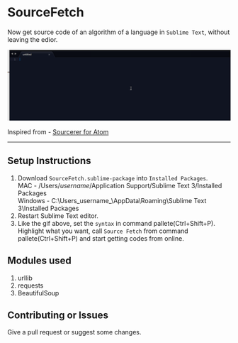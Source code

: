 # SourceFetch

Now get source code of an algorithm of a language in `Sublime Text`, without leaving the edior.

![Demo gif](https://github.com/VinayakBagaria/SourceFetch/blob/master/example.gif)

Inspired from - [Sourcerer for Atom](https://github.com/NickTikhonov/sourcerer)

--------------------

## Setup Instructions

1. Download `SourceFetch.sublime-package` into `Installed Packages`. <br/>
	MAC - /Users/_username_/Application Support/Sublime Text 3/Installed Packages <br/>
	Windows - C:\Users\_username_\AppData\Roaming\Sublime Text 3\Installed Packages <br/>
2. Restart Sublime Text editor.
3. Like the gif above, set the `syntax` in command pallete(Ctrl+Shift+P). Highlight what you want, call `Source Fetch` from command pallete(Ctrl+Shift+P) and start getting codes from online.

## Modules used

1. urllib
2. requests
3. BeautifulSoup

## Contributing or Issues

Give a pull request or suggest some changes.
